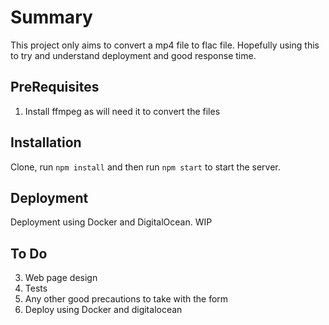 # Summary

This project only aims to convert a mp4 file to flac file. Hopefully using this to try and understand deployment and good response time.

## PreRequisites
1. Install ffmpeg as will need it to convert the files

## Installation
Clone, run `npm install` and then run `npm start` to start the server.

## Deployment
Deployment using Docker and DigitalOcean. WIP

## To Do
3. Web page design
5. Tests
6. Any other good precautions to take with the form
7. Deploy using Docker and digitalocean
